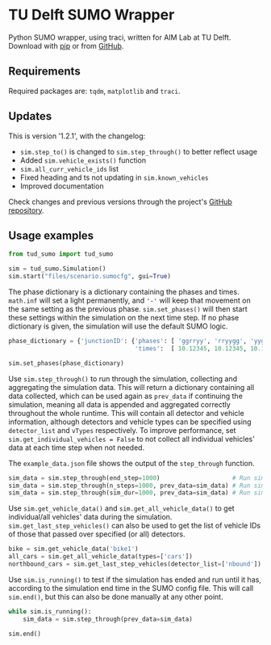 # TU Delft SUMO Wrapper

Python SUMO wrapper, using traci, written for AIM Lab at TU Delft. Download with [pip](https://pypi.org/project/tud-sumo/) or from [GitHub](https://github.com/calluume/tud_sumo).

## Requirements 

Required packages are: `tqdm`, `matplotlib` and `traci`.

## Updates

This is version '1.2.1', with the changelog:
  - `sim.step_to()` is changed to `sim.step_through()` to better reflect usage
  - Added `sim.vehicle_exists()` function
  - `sim.all_curr_vehicle_ids` list
  - Fixed heading and ts not updating in `sim.known_vehicles`
  - Improved documentation

Check changes and previous versions through the project's [GitHub repository](https://github.com/calluume/tud_sumo).

## Usage examples

```python    
from tud_sumo import tud_sumo

sim = tud_sumo.Simulation()
sim.start("files/scenario.sumocfg", gui=True)
```

The phase dictionary is a dictionary containing the phases and times. `math.inf` will set a light permanently, and `'-'` will keep that movement on the same setting as the previous phase. `sim.set_phases()` will then start these settings within the simulation on the next time step. If no phase dictionary is given, the simulation will use the default SUMO logic.

```python
phase_dictionary = {'junctionID': {'phases': [ 'ggrryy', 'rryygg', 'yyggrr', 'rrrr--' ], # Phase light settings
                                   'times':  [ 10.12345, 10.12345, 10.12345, math.inf ]}} # Phase durations

sim.set_phases(phase_dictionary)
```

Use `sim.step_through()` to run through the simulation, collecting and aggregating the simulation data. This will return a dictionary containing all data collected, which can be used again as `prev_data` if continuing the simulation, meaning all data is appended and aggregated correctly throughout the whole runtime. This will contain all detector and vehicle information, although detectors and vehicle types can be specified using `detector_list` and `vTypes` respectively. To improve performance, set `sim.get_individual_vehicles = False` to not collect all individual vehicles' data at each time step when not needed.

The `example_data.json` file shows the output of the `step_through` function.

```python
sim_data = sim.step_through(end_step=1000)                    # Run simulation until step 1000
sim_data = sim.step_through(n_steps=1000, prev_data=sim_data) # Run simulation for 1000 steps
sim_data = sim.step_through(sim_dur=1000, prev_data=sim_data) # Run simulation for 1000s
```

Use `sim.get_vehicle_data()` and `sim.get_all_vehicle_data()` to get individual/all vehicles' data during the simulation. `sim.get_last_step_vehicles()` can also be used to get the list of vehicle IDs of those that passed over specified (or all) detectors.

```python
bike = sim.get_vehicle_data('bike1')
all_cars = sim.get_all_vehicle_data(types=['cars'])
northbound_cars = sim.get_last_step_vehicles(detector_list=['nbound'])
```

Use `sim.is_running()` to test if the simulation has ended and run until it has, according to the simulation end time in the SUMO config file. This will call `sim.end()`, but this can also be done manually at any other point.

```python
while sim.is_running():
    sim_data = sim.step_through(prev_data=sim_data)

sim.end()
```